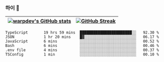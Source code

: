 
### 하이 👋
[![warpdev's GitHub stats](https://github-readme-stats.vercel.app/api?username=warpdev&show_icons=true&theme=vue-dark)](#) |[![GitHub Streak](https://github-readme-streak-stats.herokuapp.com/?user=warpdev&theme=dark)](#)
--- | --- |
<!--START_SECTION:waka-->

```text
TypeScript       19 hrs 59 mins  ███████████████████████░░   92.30 %
JSON             1 hr 20 mins    █▓░░░░░░░░░░░░░░░░░░░░░░░   06.17 %
JavaScript       6 mins          ░░░░░░░░░░░░░░░░░░░░░░░░░   00.52 %
Bash             6 mins          ░░░░░░░░░░░░░░░░░░░░░░░░░   00.46 %
.env file        4 mins          ░░░░░░░░░░░░░░░░░░░░░░░░░   00.37 %
TSConfig         1 min           ░░░░░░░░░░░░░░░░░░░░░░░░░   00.10 %
```

<!--END_SECTION:waka-->

<!--
**warpdev/warpdev** is a ✨ _special_ ✨ repository because its `README.md` (this file) appears on your GitHub profile.

Here are some ideas to get you started:

- 🔭 I’m currently working on ...
- 🌱 I’m currently learning ...
- 👯 I’m looking to collaborate on ...
- 🤔 I’m looking for help with ...
- 💬 Ask me about ...
- 📫 How to reach me: ...
- 😄 Pronouns: ...
- ⚡ Fun fact: ...
-->
